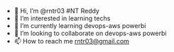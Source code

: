 - 👋 Hi, I’m @rntr03 #NT Reddy
- 👀 I’m interested in learning techs
- 🌱 I’m currently learning devops-aws powerbi
- 💞️ I’m looking to collaborate on devops-aws powerbi
- 📫 How to reach me rntr03@gmail.com

<!---
rntr03/rntr03 is a ✨ special ✨ repository because its `README.md` (this file) appears on your GitHub profile.
You can click the Preview link to take a look at your changes.
--->
